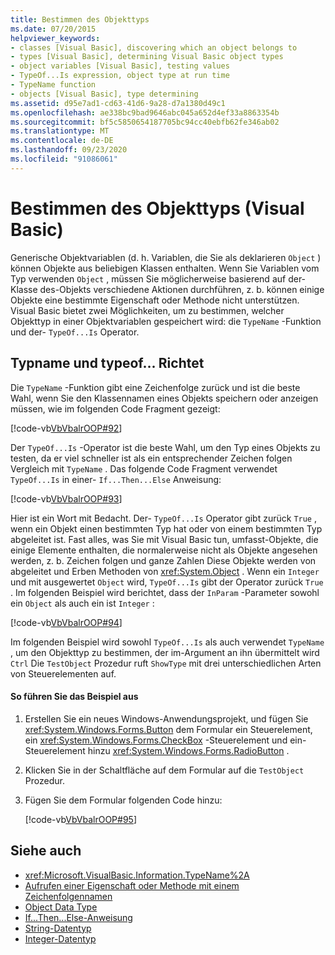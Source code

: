 ```yaml
---
title: Bestimmen des Objekttyps
ms.date: 07/20/2015
helpviewer_keywords:
- classes [Visual Basic], discovering which an object belongs to
- types [Visual Basic], determining Visual Basic object types
- object variables [Visual Basic], testing values
- TypeOf...Is expression, object type at run time
- TypeName function
- objects [Visual Basic], type determining
ms.assetid: d95e7ad1-cd63-41d6-9a28-d7a1380d49c1
ms.openlocfilehash: ae338bc9bad9646abc045a652d4ef33a8863354b
ms.sourcegitcommit: bf5c5850654187705bc94cc40ebfb62fe346ab02
ms.translationtype: MT
ms.contentlocale: de-DE
ms.lasthandoff: 09/23/2020
ms.locfileid: "91086061"
---
```

# <a name="determining-object-type-visual-basic"></a>Bestimmen des Objekttyps (Visual Basic)

Generische Objektvariablen (d. h. Variablen, die Sie als deklarieren `Object` ) können Objekte aus beliebigen Klassen enthalten. Wenn Sie Variablen vom Typ verwenden `Object` , müssen Sie möglicherweise basierend auf der-Klasse des-Objekts verschiedene Aktionen durchführen, z. b. können einige Objekte eine bestimmte Eigenschaft oder Methode nicht unterstützen. Visual Basic bietet zwei Möglichkeiten, um zu bestimmen, welcher Objekttyp in einer Objektvariablen gespeichert wird: die `TypeName` -Funktion und der- `TypeOf...Is` Operator.  
  
## <a name="typename-and-typeofis"></a>Typname und typeof... Richtet  

 Die `TypeName` -Funktion gibt eine Zeichenfolge zurück und ist die beste Wahl, wenn Sie den Klassennamen eines Objekts speichern oder anzeigen müssen, wie im folgenden Code Fragment gezeigt:  
  
 [!code-vb[VbVbalrOOP#92](~/samples/snippets/visualbasic/VS_Snippets_VBCSharp/VbVbalrOOP/VB/OOP.vb#92)]  
  
 Der `TypeOf...Is` -Operator ist die beste Wahl, um den Typ eines Objekts zu testen, da er viel schneller ist als ein entsprechender Zeichen folgen Vergleich mit `TypeName` . Das folgende Code Fragment verwendet `TypeOf...Is` in einer- `If...Then...Else` Anweisung:  
  
 [!code-vb[VbVbalrOOP#93](~/samples/snippets/visualbasic/VS_Snippets_VBCSharp/VbVbalrOOP/VB/OOP.vb#93)]  
  
 Hier ist ein Wort mit Bedacht. Der- `TypeOf...Is` Operator gibt zurück `True` , wenn ein Objekt einen bestimmten Typ hat oder von einem bestimmten Typ abgeleitet ist. Fast alles, was Sie mit Visual Basic tun, umfasst-Objekte, die einige Elemente enthalten, die normalerweise nicht als Objekte angesehen werden, z. b. Zeichen folgen und ganze Zahlen Diese Objekte werden von abgeleitet und Erben Methoden von <xref:System.Object> . Wenn ein `Integer` und mit ausgewertet `Object` wird, `TypeOf...Is` gibt der Operator zurück `True` . Im folgenden Beispiel wird berichtet, dass der `InParam` -Parameter sowohl ein `Object` als auch ein ist `Integer` :  
  
 [!code-vb[VbVbalrOOP#94](~/samples/snippets/visualbasic/VS_Snippets_VBCSharp/VbVbalrOOP/VB/OOP.vb#94)]  
  
 Im folgenden Beispiel wird sowohl `TypeOf...Is` als auch verwendet `TypeName` , um den Objekttyp zu bestimmen, der im-Argument an ihn übermittelt wird `Ctrl` Die `TestObject` Prozedur ruft `ShowType` mit drei unterschiedlichen Arten von Steuerelementen auf.  
  
#### <a name="to-run-the-example"></a>So führen Sie das Beispiel aus  
  
1. Erstellen Sie ein neues Windows-Anwendungsprojekt, und fügen Sie <xref:System.Windows.Forms.Button> dem Formular ein Steuerelement, ein <xref:System.Windows.Forms.CheckBox> -Steuerelement und ein-Steuerelement hinzu <xref:System.Windows.Forms.RadioButton> .  
  
2. Klicken Sie in der Schaltfläche auf dem Formular auf die `TestObject` Prozedur.  
  
3. Fügen Sie dem Formular folgenden Code hinzu:  
  
     [!code-vb[VbVbalrOOP#95](~/samples/snippets/visualbasic/VS_Snippets_VBCSharp/VbVbalrOOP/VB/OOP.vb#95)]  
  
## <a name="see-also"></a>Siehe auch

- <xref:Microsoft.VisualBasic.Information.TypeName%2A>
- [Aufrufen einer Eigenschaft oder Methode mit einem Zeichenfolgennamen](calling-a-property-or-method-using-a-string-name.md)
- [Object Data Type](../../../language-reference/data-types/object-data-type.md)
- [If...Then...Else-Anweisung](../../../language-reference/statements/if-then-else-statement.md)
- [String-Datentyp](../../../language-reference/data-types/string-data-type.md)
- [Integer-Datentyp](../../../language-reference/data-types/integer-data-type.md)
